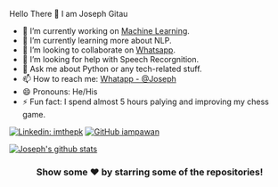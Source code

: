 Hello There 👋
I am Joseph Gitau

- 🔭 I’m currently working on [Machine Learning](https://africdsa.com/).
- 🌱 I’m currently learning more about NLP.
- 👯 I’m looking to collaborate on [Whatsapp](https://api.whatsapp.com/send?phone=254704084626&text=Hello).
- 🤔 I’m looking for help with Speech Recorgnition.
- 💬 Ask me about Python or any tech-related stuff.
- 📫 How to reach me: [Whatapp - @Joseph](https://api.whatsapp.com/send?phone=254704084626&text=Hello)
- 😄 Pronouns: He/His
- ⚡ Fun fact: I spend almost 5 hours palying and improving my chess game.

[![Linkedin: imthepk](https://img.shields.io/badge/-imthepk-blue?style=flat-square&logo=Linkedin&logoColor=white&link=https://www.linkedin.com/in/josephgitau/)](https://www.linkedin.com/in/josephgitau/)
[![GitHub iampawan](https://img.shields.io/github/followers/josephgitau?label=follow&style=social)](https://github.com/josephgitau)

<a href="https://github.com/josephgitau">
 <img align="center" src="https://github-readme-stats.vercel.app/api?username=josephgitau&show_icons=true&theme=light&line_height=27" alt="Joseph's github stats"/>
</a>

<div align="center">

### Show some ❤️ by starring some of the repositories!

</div>
